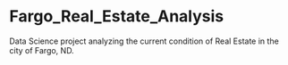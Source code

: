 # Fargo_Real_Estate_Analysis
Data Science project analyzing the current condition of Real Estate in the city of Fargo, ND.
